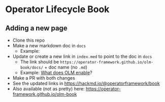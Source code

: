 # Operator Lifecycle Book

## Adding a new page

 - Clone this repo
 - Make a new markdown doc in `docs`
   - Example: 
 - Update or create a new link in `index.med` to point to the doc in `docs`
   - The link should be `https://operator-framework.github.io/olm-book/docs/` + doc name (no `.md`) 
   - Example: [What does OLM enable](https://operator-framework.github.io/olm-book/docs/what-does-olm-enable)?
 - Make a PR with both changes
 - See the updated links in https://hackmd.io/@operatorframework/book
 - Also available (not as pretty) here: https://operator-framework.github.io/olm-book
